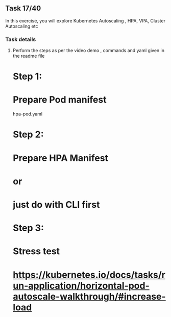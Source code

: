 ## Task 17/40

In this exercise, you will explore Kubernetes Autoscaling , HPA, VPA, Cluster Autoscaling etc

### Task details
1. Perform the steps as per the video demo , commands and yaml given in the readme file


	# Step 1:
	# Prepare Pod manifest
	hpa-pod.yaml

	# Step 2:
	# Prepare HPA Manifest

	# or 
	# just do with CLI first

	# Step 3:
	# Stress test
	# https://kubernetes.io/docs/tasks/run-application/horizontal-pod-autoscale-walkthrough/#increase-load
